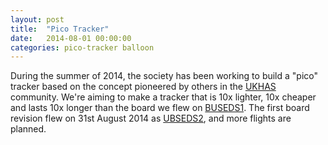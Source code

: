 ```yaml
---
layout: post
title:  "Pico Tracker"
date:   2014-08-01 00:00:00
categories: pico-tracker balloon
---
```


During the summer of 2014, the society has been working to build a "pico" tracker based on the concept pioneered by others in the [UKHAS](http://ukhas.org.uk) community. We're aiming to make a tracker that is 10x lighter, 10x cheaper and lasts 10x longer than the board we flew on [BUSEDS1](/balloon/2014/06/15/hab-launch.html). The first board revision flew on 31st August 2014 as [UBSEDS2](/pico-tracker/balloon/launch/2014/08/31/ubseds2.html), and more flights are planned.
 
<!--more-->

